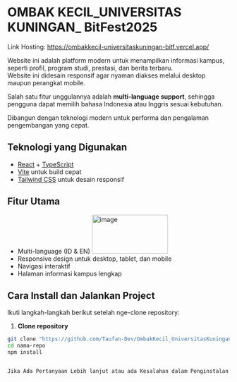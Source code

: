 # OMBAK KECIL_UNIVERSITAS KUNINGAN_ BitFest2025

Link Hosting: https://ombakkecil-universitaskuningan-bitf.vercel.app/

Website ini adalah platform modern untuk menampilkan informasi kampus, seperti profil, program studi, prestasi, dan berita terbaru.  
Website ini didesain responsif agar nyaman diakses melalui desktop maupun perangkat mobile.

Salah satu fitur unggulannya adalah **multi-language support**, sehingga pengguna dapat memilih bahasa Indonesia atau Inggris sesuai kebutuhan.

Dibangun dengan teknologi modern untuk performa dan pengalaman pengembangan yang cepat.

## Teknologi yang Digunakan

- [React](https://reactjs.org/) + [TypeScript](https://www.typescriptlang.org/)
- [Vite](https://vitejs.dev/) untuk build cepat
- [Tailwind CSS](https://tailwindcss.com/) untuk desain responsif

## Fitur Utama

- Multi-language (ID & EN)
  <img width="172" height="88" alt="image" src="https://github.com/user-attachments/assets/c9a90774-2e67-41a3-8109-b08ff0e489ec" />
- Responsive design untuk desktop, tablet, dan mobile
- Navigasi interaktif
- Halaman informasi kampus lengkap

## Cara Install dan Jalankan Project

Ikuti langkah-langkah berikut setelah nge-clone repository:

1. **Clone repository**

```bash
git clone "https://github.com/Taufan-Dev/OmbakKecil_UniversitasKuningan_BitFest2025.git"
cd nama-repo
npm install


Jika Ada Pertanyaan Lebih lanjut atau ada Kesalahan dalam Penginstalan Hubungi (+62 896-3408-3483) Taufan
